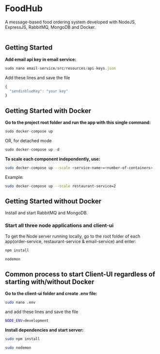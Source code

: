 # FoodHub

A message-based food ordering system developed with NodeJS, ExpressJS, RabbitMQ, MongoDB and Docker. <br><br>

## Getting Started
**Add email api key in email service:**  

  ```javascript
  sudo nano email-service/src/resources/api-keys.json
  ```
  Add these lines and save the file
  ```javascript
  {
    "sendinblueKey": "your key"
  }
  ```

## Getting Started with Docker
**Go to the project root folder and run the app with this single command:**  

  ```javascript
  sudo docker-compose up
  ```
  
OR, for detached mode
  
  ```javascript
  sudo docker-compose up -d
  ```
  

**To scale each component independently, use:**
  ```bash
  sudo docker-compose up --scale <service-name>=<number-of-containers>
  ```

Example:
  ```bash
  sudo docker-compose up --scale restaurant-service=2
  ```
## Getting Started without Docker
Install and start RabbitMQ and MongoDB. </br>

### Start all three node applications and client-ui
To get the Node server running locally, go to the root folder of each app(order-service, restaurant-service & email-service) and enter:

```sh
npm install
```

```sh
nodemon
```

## Common process to start Client-UI regardless of starting with/without Docker

**Go to the client-ui folder and create .env file:**
  ```bash
  sudo nano .env
  ```
and add these lines and save the file
  ```bash
  NODE_ENV=development
  ```

**Install dependencies and start server:**
  ```bash
  sudo npm install
  ```
  
  ```bash
  sudo nodemon
  ```
